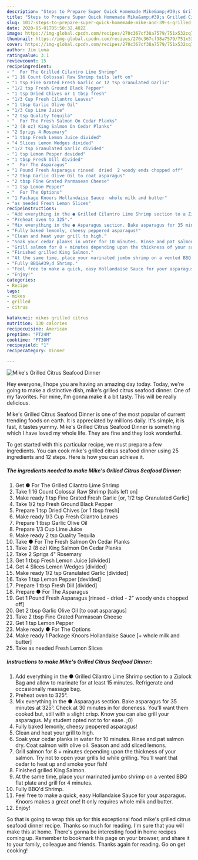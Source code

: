 ```yaml
---
description: "Steps to Prepare Super Quick Homemade Mike&amp;#39;s Grilled Citrus Seafood Dinner"
title: "Steps to Prepare Super Quick Homemade Mike&amp;#39;s Grilled Citrus Seafood Dinner"
slug: 1017-steps-to-prepare-super-quick-homemade-mike-and-39-s-grilled-citrus-seafood-dinner
date: 2020-05-01T05:50:32.402Z
image: https://img-global.cpcdn.com/recipes/270c367cf38a7579/751x532cq70/mikes-grilled-citrus-seafood-dinner-recipe-main-photo.jpg
thumbnail: https://img-global.cpcdn.com/recipes/270c367cf38a7579/751x532cq70/mikes-grilled-citrus-seafood-dinner-recipe-main-photo.jpg
cover: https://img-global.cpcdn.com/recipes/270c367cf38a7579/751x532cq70/mikes-grilled-citrus-seafood-dinner-recipe-main-photo.jpg
author: Jim Luna
ratingvalue: 3.1
reviewcount: 15
recipeingredient:
- "  For The Grilled Cilantro Lime Shrimp"
- "1 16 Count Colossal Raw Shrimp tails left on"
- "1 tsp Fine Grated Fresh Garlic or 12 tsp Granulated Garlic"
- "1/2 tsp Fresh Ground Black Pepper"
- "1 tsp Dried Chives or 1 tbsp fresh"
- "1/3 Cup Fresh Cilantro Leaves"
- "1 tbsp Garlic Olive Oil"
- "1/3 Cup Lime Juice"
- "2 tsp Quality Tequila"
- "  For The Fresh Salmon On Cedar Planks"
- "2 (8 oz) King Salmon On Cedar Planks"
- "2 Sprigs 4 Rosemary"
- "1 tbsp Fresh Lemon Juice divided"
- "4 Slices Lemon Wedges divided"
- "1/2 tsp Granulated Garlic divided"
- "1 tsp Lemon Pepper devided"
- "1 tbsp Fresh Dill divided"
- "  For The Asparagus"
- "1 Pound Fresh Asparagus rinsed  dried  2 woody ends chopped off"
- "2 tbsp Garlic Olive Oil to coat asparagus"
- "2 tbsp Fine Grated Parmasean Cheese"
- "1 tsp Lemon Pepper"
- "  For The Options"
- "1 Package Knoors Hollandaise Sauce  whole milk and butter"
- "as needed Fresh Lemon Slices"
recipeinstructions:
- "Add everything in the ● Grilled Cilantro Lime Shrimp section to a Ziplock Bag and allow to marinate for at least 15 minutes. Refrigerate and occasionally massage bag."
- "Preheat oven to 325°."
- "Mix everything in the ● Asparagus section. Bake asparagus for 35 minutes at 325°. Check at 30 minutes in for doneness. You&#39;ll want them cooked but, still with a slight crisp. Know you can also grill your asparagus. My student opted not to for ease. ;0)"
- "Fully baked lemonly, cheesy peppered asparagus!"
- "Clean and heat your grill to high."
- "Soak your cedar planks in water for 10 minutes. Rinse and pat salmon dry. Coat salmon with olive oil. Season and add sliced lemons."
- "Grill salmon for 8 + minutes depending upon the thickness of your salmon. Try not to open your grills lid while grilling. You&#39;ll want that cedar to heat up and smoke your fish!"
- "Finished grilled King Salmon."
- "At the same time, place your marinated jumbo shrimp on a vented BBQ flat plate and grill for 4 minutes."
- "Fully BBQ&#39;d Shrimp."
- "Feel free to make a quick, easy Hollandaise Sauce for your asparagus. Knoors makes a great one! It only requires whole milk and butter."
- "Enjoy!"
categories:
- Recipe
tags:
- mikes
- grilled
- citrus

katakunci: mikes grilled citrus 
nutrition: 130 calories
recipecuisine: American
preptime: "PT24M"
cooktime: "PT30M"
recipeyield: "1"
recipecategory: Dinner

---
```



![Mike&#39;s Grilled Citrus Seafood Dinner](https://img-global.cpcdn.com/recipes/270c367cf38a7579/751x532cq70/mikes-grilled-citrus-seafood-dinner-recipe-main-photo.jpg)

Hey everyone, I hope you are having an amazing day today. Today, we're going to make a distinctive dish, mike&#39;s grilled citrus seafood dinner. One of my favorites. For mine, I'm gonna make it a bit tasty. This will be really delicious.

Mike&#39;s Grilled Citrus Seafood Dinner is one of the most popular of current trending foods on earth. It is appreciated by millions daily. It's simple, it is fast, it tastes yummy. Mike&#39;s Grilled Citrus Seafood Dinner is something which I have loved my whole life. They are fine and they look wonderful.




To get started with this particular recipe, we must prepare a few ingredients. You can cook mike&#39;s grilled citrus seafood dinner using 25 ingredients and 12 steps. Here is how you can achieve it.

<!--inarticleads1-->

##### The ingredients needed to make Mike&#39;s Grilled Citrus Seafood Dinner:

1. Get  ● For The Grilled Cilantro Lime Shrimp
1. Take 1 16 Count Colossal Raw Shrimp [tails left on]
1. Make ready 1 tsp Fine Grated Fresh Garlic [or, 1/2 tsp Granulated Garlic]
1. Take 1/2 tsp Fresh Ground Black Pepper
1. Prepare 1 tsp Dried Chives [or 1 tbsp fresh]
1. Make ready 1/3 Cup Fresh Cilantro Leaves
1. Prepare 1 tbsp Garlic Olive Oil
1. Prepare 1/3 Cup Lime Juice
1. Make ready 2 tsp Quality Tequila
1. Take  ● For The Fresh Salmon On Cedar Planks
1. Take 2 (8 oz) King Salmon On Cedar Planks
1. Take 2 Sprigs 4&#34; Rosemary
1. Get 1 tbsp Fresh Lemon Juice [divided]
1. Get 4 Slices Lemon Wedges [divided]
1. Make ready 1/2 tsp Granulated Garlic [divided]
1. Take 1 tsp Lemon Pepper [devided]
1. Prepare 1 tbsp Fresh Dill [divided]
1. Prepare  ● For The Asparagus
1. Get 1 Pound Fresh Asparagus [rinsed - dried - 2&#34; woody ends chopped off]
1. Get 2 tbsp Garlic Olive Oil [to coat asparagus]
1. Take 2 tbsp Fine Grated Parmasean Cheese
1. Get 1 tsp Lemon Pepper
1. Make ready  ● For The Options
1. Make ready 1 Package Knoors Hollandaise Sauce [+ whole milk and butter]
1. Take as needed Fresh Lemon Slices




<!--inarticleads2-->

##### Instructions to make Mike&#39;s Grilled Citrus Seafood Dinner:

1. Add everything in the ● Grilled Cilantro Lime Shrimp section to a Ziplock Bag and allow to marinate for at least 15 minutes. Refrigerate and occasionally massage bag.
1. Preheat oven to 325°.
1. Mix everything in the ● Asparagus section. Bake asparagus for 35 minutes at 325°. Check at 30 minutes in for doneness. You&#39;ll want them cooked but, still with a slight crisp. Know you can also grill your asparagus. My student opted not to for ease. ;0)
1. Fully baked lemonly, cheesy peppered asparagus!
1. Clean and heat your grill to high.
1. Soak your cedar planks in water for 10 minutes. Rinse and pat salmon dry. Coat salmon with olive oil. Season and add sliced lemons.
1. Grill salmon for 8 + minutes depending upon the thickness of your salmon. Try not to open your grills lid while grilling. You&#39;ll want that cedar to heat up and smoke your fish!
1. Finished grilled King Salmon.
1. At the same time, place your marinated jumbo shrimp on a vented BBQ flat plate and grill for 4 minutes.
1. Fully BBQ&#39;d Shrimp.
1. Feel free to make a quick, easy Hollandaise Sauce for your asparagus. Knoors makes a great one! It only requires whole milk and butter.
1. Enjoy!




So that is going to wrap this up for this exceptional food mike&#39;s grilled citrus seafood dinner recipe. Thanks so much for reading. I'm sure that you will make this at home. There's gonna be interesting food in home recipes coming up. Remember to bookmark this page on your browser, and share it to your family, colleague and friends. Thanks again for reading. Go on get cooking!
